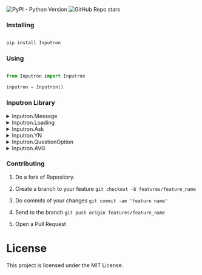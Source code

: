 ![PyPI - Python Version](https://img.shields.io/pypi/pyversions/Inputron)
![GitHub Repo stars](https://img.shields.io/github/stars/G4brielXavier/Inputron)


### Installing

```bash

pip install Inputron

```

### Using

```python

from Inputron import Inputron

inputron = Inputron()
```

### Inputron Library

<details>
    <summary>Inputron.Message</summary>

    Message(msg: str, title:str = "", space:bool = False, iserror:bool = False)

    Create better outputs messages, alerts with this function. 
        
    Arguments:
        <h5>msg</h5> {<code>String</code>} Set your message here.
        <h5>title</h5> {<code>String</code>} The Message Title. [Optional]
        <h5>space</h5> {<code>Bool</code>} If has space or not. [Optional] default=False
        <h5>iserror</h5> {<code>Bool</code>} If the message is to sinalize a error or not. [Optional] default=False
        <h5>alert</h5> {<code>Bool</code>} If True, add a Warn or Error after of title. [Optional] default=True
        <h5>separate</h5> {<code>String</code>} It's the separator among title and msg. [Optional] default="-"

</details>

<details>
    <summary>Inputron.Loading</summary>

    Loading(msg: str = "Loading", msgComplete: str = "Complete", speed: float = 0.1, repeatTimes: int = 10, icon: list = ["...", "°..", ".°.", "..°"])

    Create a loader in format of terminal, manage and the Icon.
        
    Arguments:
        <h5>msg</h5> {<code>String</code>} Set here your text to show while is loading.
        <h5>msgComplete</h5> {<code>String</code>} It is message that will be shown. [Optional]
        <h5>speed</h5> {<code>Float</code>} It is interval in each rotated. [Optional] default=0.1
        <h5>repeatTimes</h5> {<code>Int</code>} It is amount of time that the icon spins. [Optional] default=10
        <h5>icon</h5> {<code>List</code>} It is the icon strings, change to other if you want. [Optional] default=["...", "°..", ".°.", "..°"]

</details>

<details>
    <summary>Inputron.Ask</summary>

    Ask(ask:str, space:bool = True, isInt:bool = False, isFloat:bool = False, spaceleft:bool = True, beforesignal:str = ">", aftersignal:str = ":")

    Use this function to ask some information of user.
        
    Arguments:
        <h5>ask</h5> {<code>String</code>} It is your ask 
        <h5>space</h5> {<code>Bool</code>} If your asks will have spaces on top of below. [Optional] default=True
        <h5>isInt</h5> {<code>Bool</code>} If you want that be returned in Integer format. [Optional] default=False
        <h5>isFloat</h5> {<code>Bool</code>} If you want that be returned in Floating format. [Optional] default=False
        <h5>spaceleft</h5> {<code>Bool</code>} if you want that have a space in left side of ask. [Optional] default=True
        <h5>beforesignal</h5> {<code>String</code>} It's the signal before of ask. [Optional] default=">"
        <h5>aftersignal</h5> {<code>String</code>} It's the signal after of ask. [Optional] default=":"

</details>

<details>
    <summary>Inputron.YN</summary>

    YN(ask:str, title:str = 'Question', space:bool = True)

    Use this function to obtain two answer, Yes or No, you can change the options.
        
    Arguments:
        <h5>ask</h5> {<code>String</code>} It is your ask.
        <h5>title</h5> {<code>String</code>} It is the title of question. [Optional] default='Question'
        <h5>space</h5> {<code>Bool</code>} If your asks will have spaces on top or below. [Optional] default=True

    Return:
        Boolean: True to Yes and False to No.

</details>

<details>
    <summary>Inputron.QuestionOption</summary>

    QuestionOption(ask:str, title:str = 'Question', space:bool = True, options=["Option 1", "Option 2", "Option 3", "Option 4"])

    Use this function to obtain two answer, Yes or No, you can change the options.
        
    Arguments:
        <h5>ask</h5> {<code>String</code>} It is your ask.
        <h5>title</h5> {<code>String</code>} It is the title of question. [Optional] default='Question'
        <h5>space</h5> {<code>Bool</code>} If your asks will have spaces on top or below. [Optional] default=True
        <h5>options</h5> {<code>List</code>} It's your options. [Optional] default=["Option 1", "Option 2", "Option 3", "Option 4"]

    Return:
        String: It's return the option chosen.

</details>

<details>
    <summary>Inputron.AVG</summary>

    AVG(content:list, binsCalc:int = 4, isInt:bool = False, isFloat:bool = True, isStr:bool = False)

    Use this function to calc Average of numbers to Grades.
        
    Arguments:
        <h5>content</h5> {<code>List</code>} This is the list of numbers that will be used to calc.
        <h5>binsCalc</h5> {<code>Int</code>} It is the divider of calc. [Optional] default=4
        <h5>isInt</h5> {<code>Bool</code>} If the return is in integer format. [Optional] default=False
        <h5>isFloat</h5> {<code>Bool</code>} If the return is in floating format. [Optional] default=True
        <h5>isStr</h5> {<code>Bool</code>} If the return is in string format. [Optional] default=False

</details>



### Contributing

1. Do a fork of Repository.

2. Create a branch to your feature 
    `git checkout -b features/feature_name`

3. Do commits of your changes
    `git commit -am 'feature name'`

4. Send to the branch
    `git push origin features/feature_name`

5. Open a Pull Request 

# License

<p>This project is licensed under the MIT License.</p>







